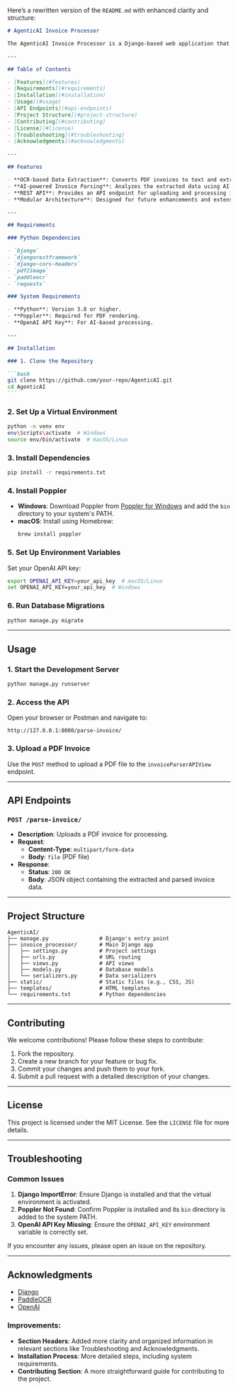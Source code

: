 Here’s a rewritten version of the `README.md` with enhanced clarity and structure:

````markdown
# AgenticAI Invoice Processor

The AgenticAI Invoice Processor is a Django-based web application that processes invoices by extracting and analyzing data from uploaded PDF files. It leverages OCR (Optical Character Recognition) and AI-based tools to parse and interpret invoice data.

---

## Table of Contents

- [Features](#features)
- [Requirements](#requirements)
- [Installation](#installation)
- [Usage](#usage)
- [API Endpoints](#api-endpoints)
- [Project Structure](#project-structure)
- [Contributing](#contributing)
- [License](#license)
- [Troubleshooting](#troubleshooting)
- [Acknowledgments](#acknowledgments)

---

## Features

- **OCR-based Data Extraction**: Converts PDF invoices to text and extracts relevant data.
- **AI-powered Invoice Parsing**: Analyzes the extracted data using AI for accurate data interpretation.
- **REST API**: Provides an API endpoint for uploading and processing invoices.
- **Modular Architecture**: Designed for future enhancements and extensibility.

---

## Requirements

### Python Dependencies

- `Django`
- `djangorestframework`
- `django-cors-headers`
- `pdf2image`
- `paddleocr`
- `requests`

### System Requirements

- **Python**: Version 3.8 or higher.
- **Poppler**: Required for PDF rendering.
- **OpenAI API Key**: For AI-based processing.

---

## Installation

### 1. Clone the Repository

```bash
git clone https://github.com/your-repo/AgenticAI.git
cd AgenticAI
```
````

### 2. Set Up a Virtual Environment

```bash
python -m venv env
env\Scripts\activate  # Windows
source env/bin/activate  # macOS/Linux
```

### 3. Install Dependencies

```bash
pip install -r requirements.txt
```

### 4. Install Poppler

- **Windows**: Download Poppler from [Poppler for Windows](https://github.com/oschwartz10612/poppler-windows/releases/) and add the `bin` directory to your system's PATH.
- **macOS**: Install using Homebrew:
  ```bash
  brew install poppler
  ```

### 5. Set Up Environment Variables

Set your OpenAI API key:

```bash
export OPENAI_API_KEY=your_api_key  # macOS/Linux
set OPENAI_API_KEY=your_api_key  # Windows
```

### 6. Run Database Migrations

```bash
python manage.py migrate
```

---

## Usage

### 1. Start the Development Server

```bash
python manage.py runserver
```

### 2. Access the API

Open your browser or Postman and navigate to:

```
http://127.0.0.1:8000/parse-invoice/
```

### 3. Upload a PDF Invoice

Use the `POST` method to upload a PDF file to the `invoiceParserAPIView` endpoint.

---

## API Endpoints

### `POST /parse-invoice/`

- **Description**: Uploads a PDF invoice for processing.
- **Request**:
  - **Content-Type**: `multipart/form-data`
  - **Body**: `file` (PDF file)
- **Response**:
  - **Status**: `200 OK`
  - **Body**: JSON object containing the extracted and parsed invoice data.

---

## Project Structure

```
AgenticAI/
├── manage.py                # Django's entry point
├── invoice_processor/       # Main Django app
│   ├── settings.py          # Project settings
│   ├── urls.py              # URL routing
│   ├── views.py             # API views
│   ├── models.py            # Database models
│   └── serializers.py       # Data serializers
├── static/                  # Static files (e.g., CSS, JS)
├── templates/               # HTML templates
└── requirements.txt         # Python dependencies
```

---

## Contributing

We welcome contributions! Please follow these steps to contribute:

1. Fork the repository.
2. Create a new branch for your feature or bug fix.
3. Commit your changes and push them to your fork.
4. Submit a pull request with a detailed description of your changes.

---

## License

This project is licensed under the MIT License. See the `LICENSE` file for more details.

---

## Troubleshooting

### Common Issues

1. **Django ImportError**: Ensure Django is installed and that the virtual environment is activated.
2. **Poppler Not Found**: Confirm Poppler is installed and its `bin` directory is added to the system PATH.
3. **OpenAI API Key Missing**: Ensure the `OPENAI_API_KEY` environment variable is correctly set.

If you encounter any issues, please open an issue on the repository.

---

## Acknowledgments

- [Django](https://www.djangoproject.com/)
- [PaddleOCR](https://github.com/PaddlePaddle/PaddleOCR)
- [OpenAI](https://openai.com/)

### Improvements:

- **Section Headers**: Added more clarity and organized information in relevant sections like Troubleshooting and Acknowledgments.
- **Installation Process**: More detailed steps, including system requirements.
- **Contributing Section**: A more straightforward guide for contributing to the project.

